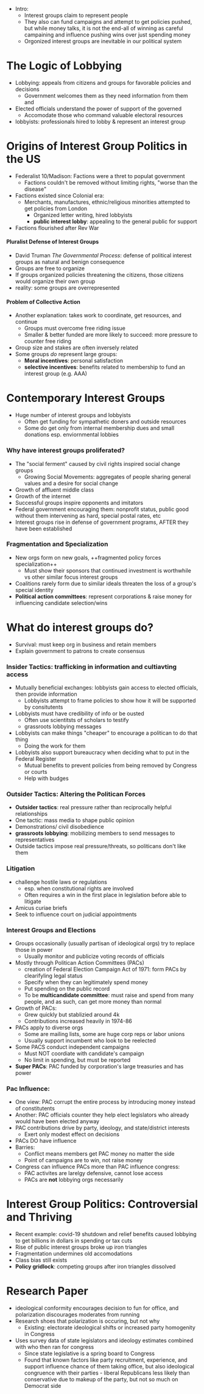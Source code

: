 - Intro:
	- Interest groups claim to represent people
	- They also can fund campaigns and attempt to get policies pushed, but while money talks, it is not the end-all of winning as careful campaining and influence pushing wins over just spending money
	- Orgonized interest groups are inevitable in our political system
# The Logic of Lobbying
- Lobbying: appeals from citizens and groups for favorable policies and decisions
	- Government welcomes them as they need information from them and
- Elected officials understand the power of support of the governed
	- Accomodate those who command valuable electoral resources
- lobbyists: professionals hired to lobby & represent an interest group
# Origins of Interest Group Politics in the US
- Federalist 10/Madison: Factions were a thret to populat government
	- Factions couldn't be removed without limiting rights, "worse than the disease"
- Factions existed since Colonial era:
	- Merchants, manufactures, ethnic/religious minorities attempted to get policies from London
		- Organized letter writing, hired lobbyists
		- **public interest lobby**: appealing to the general public for support
- Factions flourished after Rev War
#### Pluralist Defense of Interest Groups
- David Truman *The Governmental Process*: defense of political interest groups as natural and benign consequence
- Groups are free to organize
- If groups organized policies threatening the citizens, those citizens would organize their own group
- reality: some groups are overrepresented
#### Problem of Collective Action
- Another explanation: takes work to coordinate, get resources, and continue
	- Groups must overcome free riding issue
	- Smaller & better funded are more likely to succeed: more pressure to counter free riding
- Group size and stakes are often inversely related
- Some groups *do* represent large groups:
	- **Moral incentives**: personal satisfaction
	- **selective incentives**: benefits related to membership to fund an interest group (e.g. AAA)
# Contemporary Interest Groups
- Huge number of interest groups and lobbyists
	- Often get funding for sympathetic doners and outside resources
	- Some do get only from internal membership dues and small donations esp. enviornmental lobbies
### Why have interest groups proliferated?
- The "social ferment" caused by civil rights inspired social change groups
	- Growing Social Movements: aggregates of people sharing general values and a desire for social change
- Growth of affluent middle class
- Growth of the internet
- Successful groups inspire opponents and imitators
- Federal government encouraging them: nonprofit status, public good without them intervening as hard, special postal rates, etc
- Interest groups rise in defense of government programs, AFTER they have been established
### Fragmentation and Specialization
- New orgs form on new goals, ++fragmented policy forces specialization++
	- Must show their sponsors that continued investment is worthwhile vs other similar focus interest groups
- Coalitions rarely form due to similar ideals threaten the loss of a group's special identity
- **Political action committees**: represent corporations & raise money for influencing candidate selection/wins
# What do interest groups do?
- Survival: must keep org in business and retain members
- Explain government to patrons to create consensus
### Insider Tactics: trafficking in information and cultiavting access
- Mutually beneficial exchanges: lobbyists gain access to elected officials, then provide information
	- Lobbyists attempt to frame policies to show how it will be supported by consitutents
- Lobbyists must have credibility of info or be ousted
	- Often use scientitsts of scholars to testify
	- grassroots lobbying messages
- Lobbyists can make things "cheaper" to encourage a politican to do that thing
	- Doing the work for them
- Lobbyists also support bureaucracy when deciding what to put in the Federal Register
	- Mutual benefits to prevent policies from being removed by Congress or courts
	- Help with budges
### Outsider Tactics: Altering the Politican Forces
- **Outsider tactics**: real pressure rather than reciprocally helpful relationships
- One tactic: mass media to shape public opinion
- Demonstrations/ civil disobedience
- **grassroots lobbying**: mobilizing members to send messages to representatives
- Outside tactics impose real pressure/threats, so politicans don't like them 
### Litigation
- challenge hostile laws or regulations
	- esp. when constitutional rights are involved
	- Often requires a win in the first place in legislation before able to litigate
- Amicus curiae briefs
- Seek to influence court on judicial appointments
### Interest Groups and Elections
- Groups occasionally (usually partisan of ideological orgs) try to replace those in power
	- Usually monitor and publicize voting records of officials
- Mostly through Politican Action Committees (PACs)
	- creation of Federal Election Campaign Act of 1971: form PACs by clearifyling legal status
	- Specify when they can legitimately spend money
	- Put spending on the public record
	- To be **multicandidate committee**: must raise and spend from many people, and as such, can get more money than normal
- Growth of PACs:
	- Grew quickly but stablizied around 4k
	- Contributions increased heavily in 1974-86
- PACs apply to diverse orgs
	- Some are mailing lists, some are huge corp reps or labor unions
	- Usually support incumbent who look to be reelected
- Some PACS conduct independent campaigns
	- Must NOT coordiate with candidate's campaign
	- No limit in spending, but must be reported
- **Super PACs**: PAC funded by corporation's large treasuries and has power
### Pac Influence:
- One view: PAC corrupt the entire process by introducing money instead of constitutents
- Another: PAC officials counter they help elect legislators who already would have been elected anyway
- PAC contributions drive by party, ideology, and state/district interests
	- Exert only modest effect on decisions
- PACs DO have influence
- Barries:
	- Conflict means members get PAC money no matter the side
	- Point of campaigns are to win, not raise money
- Congress can influence PACs more than PAC influence congress:
	- PAC activites are larelgy defensive, cannot lose access
	- PACs are **not** lobbying orgs necessarily
# Interest Group Politics: Controversial and Thriving
- Recent example: covid-19 shutdown and relief benefits caused lobbying to get billions in dollars in spending or tax cuts
- Rise of public interest groups broke up iron triangles
- Fragmentation undermines old accomodations
- Class bias still exists
- **Policy gridlock**: competing groups after iron triangles dissolved

# Research Paper
- ideological conformity encourages decision to fun for office, and polarization discourages moderates from running
- Research shoes that polarization is occuring, but not why
	- Existing: electorate ideological shifts or increased party homogenity in Congress
- Uses survey data of state legislators and ideology estimates combined with who then ran for congress
	- Since state legislative is a spring board to Congress
	- Found that known factors like party recruitment, experience, and support influence chance of them taking office, but also ideological congruence with their parties - liberal Republicans less likely than conservative due to makeup of the party, but not so much on Democrat side